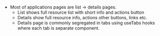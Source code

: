 - Most of applications pages are list -> details pages.
    - List shows full resource list with short info and actions button
    - Details show full resource info, actions other buttons, links etc.
    - Details page is commonly segregated in tabs using useTabs hooks where each tab is separate component.